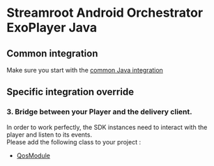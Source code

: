 # Streamroot Android Orchestrator ExoPlayer Java

## Common integration

Make sure you start with the [common Java integration](https://github.com/streamroot/streamroot-samples/blob/master/orchestrator/android/README.kt)

## Specific integration override

### 3. Bridge between your Player and the delivery client.

In order to work perfectly, the SDK instances need to interact with the player and listen to its events.  
Please add the following class to your project :

- [QosModule](https://github.com/streamroot/streamroot-samples/blob/master/orchestrator/android/ExoPlayer-Java/app/src/main/java/io/streamroot/lumen/delivery/client/samples/orchestrator/exoplayer/ExoPlayerQosModule.java)
